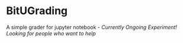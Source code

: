 # BitUGrading
A simple grader for jupyter notebook - *Currently Ongoing Experiment! Looking for people who want to help*
